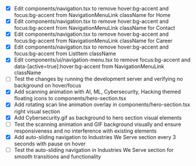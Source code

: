 - [x] Edit components/navigation.tsx to remove hover:bg-accent and focus:bg-accent from NavigationMenuLink className for Home
- [x] Edit components/navigation.tsx to remove hover:bg-accent and focus:bg-accent from NavigationMenuLink className for Contact
- [x] Edit components/navigation.tsx to remove hover:bg-accent and focus:bg-accent from NavigationMenuLink className for Career
- [x] Edit components/navigation.tsx to remove hover:bg-accent and focus:bg-accent from ListItem className
- [x] Edit components/ui/navigation-menu.tsx to remove focus:bg-accent and data-[active=true]:hover:bg-accent from NavigationMenuLink className
- [ ] Test the changes by running the development server and verifying no background on hover/focus
- [x] Add scanning animation with AI, ML, Cybersecurity, Hacking themed floating icons to components/hero-section.tsx
- [x] Add rotating scan line animation overlay in components/hero-section.tsx right visual section
- [x] Add Cybersecurity.gif as background to hero section visual elements
- [ ] Test the scanning animation and GIF background visually and ensure responsiveness and no interference with existing elements
- [x] Add auto-sliding navigation to Industries We Serve section every 3 seconds with pause on hover
- [ ] Test the auto-sliding navigation in Industries We Serve section for smooth transitions and functionality
